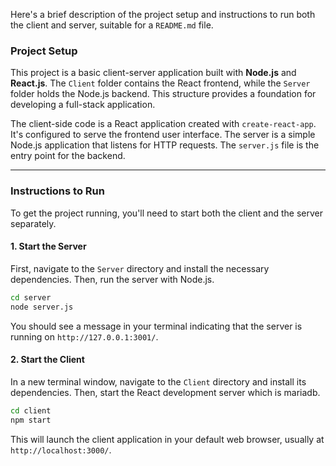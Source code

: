 Here's a brief description of the project setup and instructions to run both the client and server, suitable for a `README.md` file.

### Project Setup

This project is a basic client-server application built with **Node.js** and **React.js**. The `Client` folder contains the React frontend, while the `Server` folder holds the Node.js backend. This structure provides a foundation for developing a full-stack application.

The client-side code is a React application created with `create-react-app`. It's configured to serve the frontend user interface. The server is a simple Node.js application that listens for HTTP requests. The `server.js` file is the entry point for the backend.

-----

### Instructions to Run

To get the project running, you'll need to start both the client and the server separately.

#### 1\. Start the Server

First, navigate to the `Server` directory and install the necessary dependencies. Then, run the server with Node.js.

```bash
cd server
node server.js
```

You should see a message in your terminal indicating that the server is running on `http://127.0.0.1:3001/`.

#### 2\. Start the Client

In a new terminal window, navigate to the `Client` directory and install its dependencies. Then, start the React development server which is mariadb.

```bash
cd client
npm start
```

This will launch the client application in your default web browser, usually at `http://localhost:3000/`.





